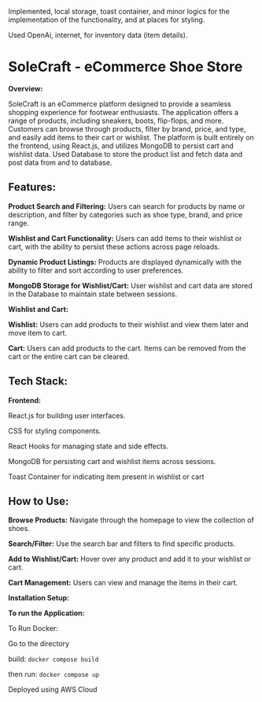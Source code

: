 Implemented, local storage, toast container, and minor logics for the implementation of the functionality, and at places for styling.

Used OpenAi, internet, for inventory data (item details).


# SoleCraft - eCommerce Shoe Store  

**Overview:**

SoleCraft is an eCommerce platform designed to provide a seamless shopping experience for footwear enthusiasts. The application offers a range of products, including sneakers, boots, flip-flops, and more. Customers can browse through products, filter by brand, price, and type, and easily add items to their cart or wishlist. The platform is built entirely on the frontend, using React.js, and utilizes MongoDB to persist cart and wishlist data. Used Database to store the product list and fetch data and post data from and to database.


## Features:

**Product Search and Filtering:** Users can search for products by name or description, and filter by categories such as shoe type, brand, and price range.
    
**Wishlist and Cart Functionality:** Users can add items to their wishlist or cart, with the ability to persist these actions across page reloads.
    
**Dynamic Product Listings:** Products are displayed dynamically with the ability to filter and sort according to user preferences.
    
**MongoDB Storage for Wishlist/Cart:** User wishlist and cart data are stored in the Database to maintain state between sessions.

**Wishlist and Cart:**
        
**Wishlist:** Users can add products to their wishlist and view them later and move item to cart. 
        
**Cart:** Users can add products to the cart. Items can be removed from the cart or the entire cart can be cleared.


## Tech Stack:
    
**Frontend:**
    
React.js for building user interfaces.
    
CSS for styling components.
    
React Hooks for managing state and side effects.
    
MongoDB for persisting cart and wishlist items across sessions.
    
Toast Container for indicating item present in wishlist or cart

## How to Use:
    
**Browse Products:** Navigate through the homepage to view the collection of shoes.
    
**Search/Filter:** Use the search bar and filters to find specific products.
    
**Add to Wishlist/Cart:** Hover over any product and add it to your wishlist or cart.
    
**Cart Management:** Users can view and manage the items in their cart.

**Installation Setup:**

**To run the Application:**

To Run Docker:

Go to the directory
    
build: `docker compose build`

then run: `docker compose up`
    
Deployed using AWS Cloud
